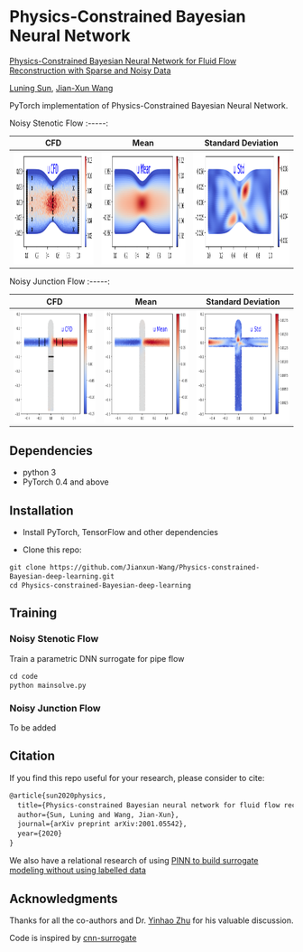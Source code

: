 # Physics-Constrained Bayesian Neural Network
[Physics-Constrained Bayesian Neural Network for Fluid Flow Reconstruction with Sparse and Noisy Data](https://arxiv.org/pdf/2001.05542.pdf)

[Luning Sun](https://scholar.google.com/citations?user=Jszc1B8AAAAJ&hl=en), [Jian-Xun Wang](http://sites.nd.edu/jianxun-wang/)

PyTorch implementation of Physics-Constrained Bayesian Neural Network.

Noisy Stenotic Flow
:-----:

CFD | Mean | Standard Deviation
:-----:|:------:|:-----:
<img height="200" src="Figures/softcfdu_noise10.png?raw=true"> | <img height="200" src="Figures/backup_softuNN_mean_noise10.png?raw=true"> | <img height="200" src="Figures/softuNN_std_noise10.png?raw=true">

Noisy Junction Flow
:-----:

CFD | Mean | Standard Deviation
:-----:|:------:|:-----:
<img height="200" src="Figures/Junction_u_CFD_noise10.png?raw=true"> | <img height="200" src="Figures/Junction_u_mean_noise10.png?raw=true"> | <img height="200" src="Figures/Junction_u_std_noise10.png?raw=true">

## Dependencies
- python 3
- PyTorch 0.4 and above

## Installation
- Install PyTorch, TensorFlow and other dependencies

- Clone this repo:
```
git clone https://github.com/Jianxun-Wang/Physics-constrained-Bayesian-deep-learning.git
cd Physics-constrained-Bayesian-deep-learning
```

## Training

### Noisy Stenotic Flow 

Train a parametric DNN surrogate for pipe flow
```
cd code
python mainsolve.py
```
### Noisy Junction Flow

To be added

## Citation

If you find this repo useful for your research, please consider to cite:

```latex
@article{sun2020physics,
  title={Physics-constrained Bayesian neural network for fluid flow reconstruction with sparse and noisy data},
  author={Sun, Luning and Wang, Jian-Xun},
  journal={arXiv preprint arXiv:2001.05542},
  year={2020}
}
```
We also have a relational research of using [PINN to build surrogate modeling without using labelled data](https://github.com/Jianxun-Wang/LabelFree-DNN-Surrogate)
## Acknowledgments

Thanks for all the co-authors and Dr. [Yinhao Zhu](https://scholar.google.com/citations?user=SZmaVZMAAAAJ&hl=en) for his valuable discussion.

Code is inspired by [cnn-surrogate](https://github.com/cics-nd/cnn-surrogate)
